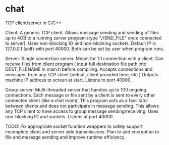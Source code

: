 # chat
TCP client/server in C/C++

Client:
A generic TCP client.  Allows message sending and sending of files up to 4GB to a running server program (type "//SND_FILE" once
connected to server).   Uses non-blocking IO and non-blocking sockets.  Default IP is 127.0.0.1 (self) with port 40000.  Both 
can be set by user when program runs.

Server:
Single connection server. Meant for 1:1 connection with a client.  Can receive files from client program ( input full 
destination file path into DEST_FILENAME in main.h before compiling.  Accepts connections and messages from any TCP client 
(netcat, client provided here, etc.)  Outputs machine IP address to screen at start.  Listens to port 40000.

Group server:
Multi-threaded server that handles up to 100 ongoing connections.  Each message or file sent by a client is sent to every other connected
client (like a chat room).  This program acts as a facilitator between clients and does not participate in message sending.  This
allows any TCP client to have access to group message sending/receiving.  Uses non-blocking IO and sockets. Listens at port 40000.

TODO: 
  Fix appropriate socket function wrappers to safely support incomplete client and server side transmissions.
  Plan to add encryption to file and message sending and improve runtime efficiency.
